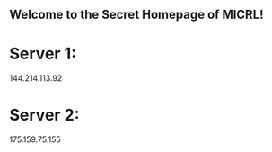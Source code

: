 ## Welcome to the Secret Homepage of MICRL!
# Server 1:
144.214.113.92
# Server 2:
175.159.75.155








